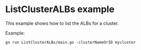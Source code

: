 # ListClusterALBs example

This example shows how to list the ALBs for a cluster.

Example: 

```
go run ListClusterALBs/main.go -clusterNameOrID mycluster
```